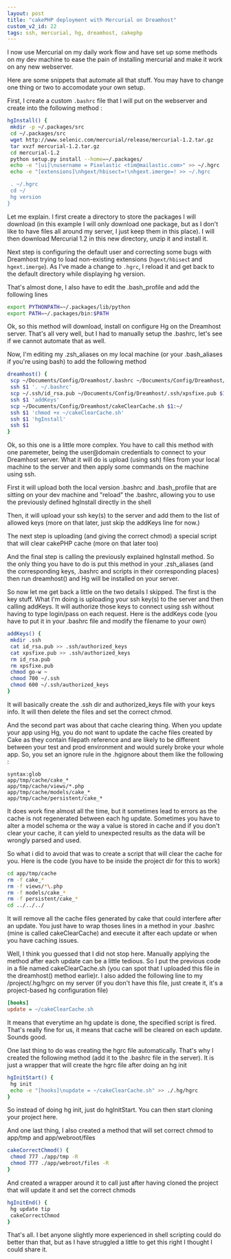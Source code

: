 ```yaml
---
layout: post
title: "cakePHP deployment with Mercurial on Dreamhost"
custom_v2_id: 22
tags: ssh, mercurial, hg, dreamhost, cakephp
---
```


I now use Mercurial on my daily work flow and have set up some methods on my
dev machine to ease the pain of installing mercurial and make it work on any
new webserver.

Here are some snippets that automate all that stuff. You may have to change
one thing or two to accomodate your own setup.

First, I create a custom `.bashrc` file that I will put on the webserver and
create into the following method :


```sh
hgInstall() {
 mkdir -p ~/.packages/src
 cd ~/.packages/src
 wget http://www.selenic.com/mercurial/release/mercurial-1.2.tar.gz
 tar xvzf mercurial-1.2.tar.gz
 cd mercurial-1.2
 python setup.py install --home=~/.packages/
 echo -e "[ui]\nusername = Pixelastic <tim@mailastic.com>" >> ~/.hgrc
 echo -e "[extensions]\nhgext/hbisect=!\nhgext.imerge=! >> ~/.hgrc

 . ~/.hgrc
 cd ~/
 hg version
}
```

Let me explain. I first create a directory to store the packages I will
download (in this example I will only download one package, but as I don't
like to have files all around my server, I just keep them in this place). I
will then download Mercurial 1.2 in this new directory, unzip it and install
it.

Next step is configuring the default user and correcting some bugs with
Dreamhost trying to load non-existing extensions (`hgext/hbisec`t and
`hgext.imerge`). As I've made a change to `.hgrc`, I reload it and get back to
the default directory while displaying hg version.

That's almost done, I also have to edit the .bash_profile and add the
following lines


```sh
export PYTHONPATH=~/.packages/lib/python
export PATH=~/.packages/bin:$PATH
```

Ok, so this method will download, install on configure Hg on the Dreamhost
server. That's all very well, but I had to manually setup the .bashrc, let's
see if we cannot automate that as well.

Now, I'm editing my .zsh_aliases on my local machine (or your .bash_aliases if
you're using bash) to add the following method


```sh
dreamhost() {
 scp ~/Documents/Config/Dreamhost/.bashrc ~/Documents/Config/Dreamhost/.bash_profile $1:~/
 ssh $1 '. ~/.bashrc'
 scp ~/.ssh/id_rsa.pub ~/Documents/Config/Dreamhost/.ssh/xpsfixe.pub $1:~/
 ssh $1 'addKeys'
 scp ~/Documents/Config/Dreamhost/cakeClearCache.sh $1:~/
 ssh $1 'chmod +x ~/cakeClearCache.sh'
 ssh $1 'hgInstall'
 ssh $1
}
```
Ok, so this one is a little more complex. You have to call this method with
one paremeter, being the user@domain credentials to connect to your Dreamhost
server. What it will do is upload (using ssh) files from your local machine to
the server and then apply some commands on the machine using ssh.

First it will upload both the local version .bashrc and .bash_profile that are
sitting on your dev machine and "reload" the .bashrc, allowing you to use the
previously defined hgInstall directly in the shell

Then, it will upload your ssh key(s) to the server and add them to the list of
allowed keys (more on that later, just skip the addKeys line for now.)

The next step is uploading (and giving the correct chmod) a special script
that will clear cakePHP cache (more on that later too)

And the final step is calling the previously explained hgInstall method. So
the only thing you have to do is put this method in your .zsh_aliases (and the
corresponding keys, .bashrc and scripts in their corresponding places) then
run dreamhost() and Hg will be installed on your server.

So now let me get back a little on the two details I skipped. The first is the
key stuff. What I'm doing is uploading your ssh key(s) to the server and then
calling addKeys. It will authorize those keys to connect using ssh without
having to type login/pass on each request. Here is the addKeys code (you have
to put it in your .bashrc file and modify the filename to your own)


```sh
addKeys() {
 mkdir .ssh
 cat id_rsa.pub >> .ssh/authorized_keys
 cat xpsfixe.pub >> .ssh/authorized_keys
 rm id_rsa.pub
 rm xpsfixe.pub
 chmod go-w ~
 chmod 700 ~/.ssh
 chmod 600 ~/.ssh/authorized_keys
}
```
It will basically create the .ssh dir and authorized_keys file with your keys
info. It will then delete the files and set the correct chmod.

And the second part was about that cache clearing thing. When you update your
app using Hg, you do not want to update the cache files created by Cake as
they contain filepath reference and are likely to be different between your
test and prod environment and would surely broke your whole app. So, you set
an ignore rule in the .hgignore about them like the following :


```
syntax:glob
app/tmp/cache/cake_*
app/tmp/cache/views/*.php
app/tmp/cache/models/cake_*
app/tmp/cache/persistent/cake_*
```

It does work fine almost all the time, but it sometimes lead to errors as the
cache is not regenerated between each hg update. Sometimes you have to alter a
model schema or the way a value is stored in cache and if you don't clear your
cache, it can yield to unexpected results as the data will be wrongly parsed
and used.

So what i did to avoid that was to create a script that will clear the cache
for you. Here is the code (you have to be inside the project dir for this to
work)


```sh
cd app/tmp/cache
rm -f cake_*
rm -f views/*\.php
rm -f models/cake_*
rm -f persistent/cake_*
cd ../../../
```

It will remove all the cache files generated by cake that could interfere
after an update. You just have to wrap thoses lines in a method in your
.bashrc (mine is called cakeClearCache) and execute it after each update or
when you have caching issues.

Well, I think you guessed that I did not stop here. Manually applying the
method after each update can be a little tedious. So I put the previous code
in a file named cakeClearCache.sh (you can spot that I uploaded this file in
the dreamhost() method earlie)r. I also added the following line to my
/project/.hg/hgrc on my server (if you don't have this file, just create it,
it's a project-based hg configuration file)


```ini
[hooks]
update = ~/cakeClearCache.sh
```

It means that everytime an hg update is done, the specified script is fired.
That's really fine for us, it means that cache will be cleared on each update.
Sounds good.

One last thing to do was creating the hgrc file automatically. That's why I
created the following method (add it to the .bashrc file in the server). It is
just a wrapper that will create the hgrc file after doing an hg init


```sh
hgInitStart() {
 hg init
 echo -e "[hooks]\nupdate = ~/cakeClearCache.sh" >> ./.hg/hgrc
}
```

So instead of doing hg init, just do hgInitStart. You can then start cloning
your project here.

And one last thing, I also created a method that will set correct chmod to
app/tmp and app/webroot/files


```sh
cakeCorrectChmod() {
 chmod 777 ./app/tmp -R
 chmod 777 ./app/webroot/files -R
}
```

And created a wrapper around it to call just after having cloned the project
that will update it and set the correct chmods


```sh
hgInitEnd() {
 hg update tip
 cakeCorrectChmod
}
```

That's all. I bet anyone slightly more experienced in shell scripting could do
better than that, but as I have struggled a little to get this right I thought
I could share it.
